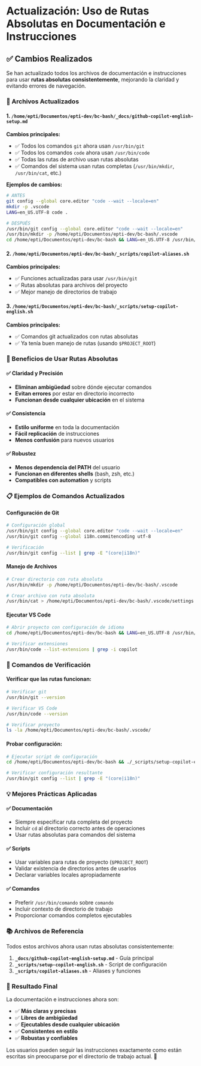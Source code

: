 # Actualización: Uso de Rutas Absolutas en Documentación e Instrucciones

## ✅ Cambios Realizados

Se han actualizado todos los archivos de documentación e instrucciones para usar **rutas absolutas consistentemente**, mejorando la claridad y evitando errores de navegación.

### 📁 Archivos Actualizados

#### 1. `/home/epti/Documentos/epti-dev/bc-bash/_docs/github-copilot-english-setup.md`

**Cambios principales:**

- ✅ Todos los comandos `git` ahora usan `/usr/bin/git`
- ✅ Todos los comandos `code` ahora usan `/usr/bin/code`
- ✅ Todas las rutas de archivo usan rutas absolutas
- ✅ Comandos del sistema usan rutas completas (`/usr/bin/mkdir`, `/usr/bin/cat`, etc.)

**Ejemplos de cambios:**

```bash
# ANTES
git config --global core.editor "code --wait --locale=en"
mkdir -p .vscode
LANG=en_US.UTF-8 code .

# DESPUÉS
/usr/bin/git config --global core.editor "code --wait --locale=en"
/usr/bin/mkdir -p /home/epti/Documentos/epti-dev/bc-bash/.vscode
cd /home/epti/Documentos/epti-dev/bc-bash && LANG=en_US.UTF-8 /usr/bin/code .
```

#### 2. `/home/epti/Documentos/epti-dev/bc-bash/_scripts/copilot-aliases.sh`

**Cambios principales:**

- ✅ Funciones actualizadas para usar `/usr/bin/git`
- ✅ Rutas absolutas para archivos del proyecto
- ✅ Mejor manejo de directorios de trabajo

#### 3. `/home/epti/Documentos/epti-dev/bc-bash/_scripts/setup-copilot-english.sh`

**Cambios principales:**

- ✅ Comandos git actualizados con rutas absolutas
- ✅ Ya tenía buen manejo de rutas (usando `$PROJECT_ROOT`)

### 🎯 Beneficios de Usar Rutas Absolutas

#### ✅ **Claridad y Precisión**

- **Eliminan ambigüedad** sobre dónde ejecutar comandos
- **Evitan errores** por estar en directorio incorrecto
- **Funcionan desde cualquier ubicación** en el sistema

#### ✅ **Consistencia**

- **Estilo uniforme** en toda la documentación
- **Fácil replicación** de instrucciones
- **Menos confusión** para nuevos usuarios

#### ✅ **Robustez**

- **Menos dependencia del PATH** del usuario
- **Funcionan en diferentes shells** (bash, zsh, etc.)
- **Compatibles con automation** y scripts

### 📋 Ejemplos de Comandos Actualizados

#### Configuración de Git

```bash
# Configuración global
/usr/bin/git config --global core.editor "code --wait --locale=en"
/usr/bin/git config --global i18n.commitencoding utf-8

# Verificación
/usr/bin/git config --list | grep -E "(core|i18n)"
```

#### Manejo de Archivos

```bash
# Crear directorio con ruta absoluta
/usr/bin/mkdir -p /home/epti/Documentos/epti-dev/bc-bash/.vscode

# Crear archivo con ruta absoluta
/usr/bin/cat > /home/epti/Documentos/epti-dev/bc-bash/.vscode/settings.json << 'EOF'
```

#### Ejecutar VS Code

```bash
# Abrir proyecto con configuración de idioma
cd /home/epti/Documentos/epti-dev/bc-bash && LANG=en_US.UTF-8 /usr/bin/code .

# Verificar extensiones
/usr/bin/code --list-extensions | grep -i copilot
```

### 🔧 Comandos de Verificación

#### Verificar que las rutas funcionan:

```bash
# Verificar git
/usr/bin/git --version

# Verificar VS Code
/usr/bin/code --version

# Verificar proyecto
ls -la /home/epti/Documentos/epti-dev/bc-bash/.vscode/
```

#### Probar configuración:

```bash
# Ejecutar script de configuración
cd /home/epti/Documentos/epti-dev/bc-bash && ./_scripts/setup-copilot-english.sh

# Verificar configuración resultante
/usr/bin/git config --list | grep -E "(core|i18n)"
```

### 💡 Mejores Prácticas Aplicadas

#### ✅ **Documentación**

- Siempre especificar ruta completa del proyecto
- Incluir `cd` al directorio correcto antes de operaciones
- Usar rutas absolutas para comandos del sistema

#### ✅ **Scripts**

- Usar variables para rutas de proyecto (`$PROJECT_ROOT`)
- Validar existencia de directorios antes de usarlos
- Declarar variables locales apropiadamente

#### ✅ **Comandos**

- Preferir `/usr/bin/comando` sobre `comando`
- Incluir contexto de directorio de trabajo
- Proporcionar comandos completos ejecutables

### 📚 Archivos de Referencia

Todos estos archivos ahora usan rutas absolutas consistentemente:

1. **`_docs/github-copilot-english-setup.md`** - Guía principal
2. **`_scripts/setup-copilot-english.sh`** - Script de configuración
3. **`_scripts/copilot-aliases.sh`** - Aliases y funciones

### 🚀 Resultado Final

La documentación e instrucciones ahora son:

- ✅ **Más claras y precisas**
- ✅ **Libres de ambigüedad**
- ✅ **Ejecutables desde cualquier ubicación**
- ✅ **Consistentes en estilo**
- ✅ **Robustas y confiables**

Los usuarios pueden seguir las instrucciones exactamente como están escritas sin preocuparse por el directorio de trabajo actual. 🎯
